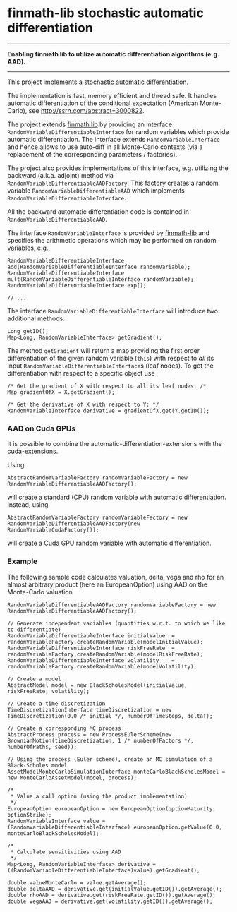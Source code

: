 finmath-lib stochastic automatic differentiation
==========

****************************************

**Enabling finmath lib to utilize automatic differentiation algorithms (e.g. AAD).**

****************************************

This project implements a [stochastic automatic differentiation](http://ssrn.com/abstract=2995695).

The implementation is fast, memory efficient and thread safe. It handles automatic differentiation of the conditional expectation (American Monte-Carlo), see http://ssrn.com/abstract=3000822.

The project extends [finmath lib](http://finmath.net/finmath-lib) by
providing an interface <code>RandomVariableDifferentiableInterface</code>
for random variables which provide automatic differentiation.
The interface extends <code>RandomVariableInterface</code> and
hence allows to use auto-diff in all Monte-Carlo contexts
(via a replacement of the corresponding parameters / factories).

The project also provides implementations of this interface, e.g. utilizing
the backward (a.k.a. adjoint) method via <code>RandomVariableDifferentiableAADFactory</code>.
This factory creates a random variable <code>RandomVariableDifferentiableAAD</code> which implements <code>RandomVariableDifferentiableInterface</code>.

All the backward automatic differentiation code is contained in
<code>RandomVariableDifferentiableAAD</code>.

The interface <code>RandomVariableInterface</code> is provided by [finmath-lib](http://finmath.net/finmath-lib) and specifies the arithmetic operations which may be performed on random variables, e.g.,

    RandomVariableDifferentiableInterface add(RandomVariableDifferentiableInterface randomVariable);    
    RandomVariableDifferentiableInterface mult(RandomVariableDifferentiableInterface randomVariable);
    RandomVariableDifferentiableInterface exp();
    
    // ...  

The interface <code>RandomVariableDifferentiableInterface</code> will introduce
two additional methods:

    Long getID();   
    Map<Long, RandomVariableInterface> getGradient();

The method <code>getGradient</code> will return a map providing the
first order differentiation of the given random variable (<code>this</code>)
with respect to *all* its input <code>RandomVariableDifferentiableInterface</code>s (leaf nodes). To get the differentiation with respect to a specific object use

    /* Get the gradient of X with respect to all its leaf nodes: /*
    Map gradientOfX = X.getGradient();

    /* Get the derivative of X with respect to Y: */
    RandomVariableInterface derivative = gradientOfX.get(Y.getID());

### AAD on Cuda GPUs

It is possible to combine the automatic-differentiation-extensions with the cuda-extensions.

Using

    AbstractRandomVariableFactory randomVariableFactory = new RandomVariableDifferentiableAADFactory();

will create a standard (CPU) random variable with automatic differentiation. Instead, using

    AbstractRandomVariableFactory randomVariableFactory = new RandomVariableDifferentiableAADFactory(new RandomVariableCudaFactory());

will create a Cuda GPU random variable with automatic differentiation.

### Example

The following sample code calculates valuation, delta, vega and rho for an
almost arbitrary product (here an EuropeanOption) using
AAD on the Monte-Carlo valuation

    RandomVariableDifferentiableAADFactory randomVariableFactory = new RandomVariableDifferentiableAADFactory();
    
    // Generate independent variables (quantities w.r.t. to which we like to differentiate)
    RandomVariableDifferentiableInterface initialValue  = randomVariableFactory.createRandomVariable(modelInitialValue);
    RandomVariableDifferentiableInterface riskFreeRate  = randomVariableFactory.createRandomVariable(modelRiskFreeRate);
    RandomVariableDifferentiableInterface volatility    = randomVariableFactory.createRandomVariable(modelVolatility);
    
    // Create a model
    AbstractModel model = new BlackScholesModel(initialValue, riskFreeRate, volatility);
    
    // Create a time discretization
    TimeDiscretizationInterface timeDiscretization = new TimeDiscretization(0.0 /* initial */, numberOfTimeSteps, deltaT);
    
    // Create a corresponding MC process
    AbstractProcess process = new ProcessEulerScheme(new BrownianMotion(timeDiscretization, 1 /* numberOfFactors */, numberOfPaths, seed));
    
    // Using the process (Euler scheme), create an MC simulation of a Black-Scholes model
    AssetModelMonteCarloSimulationInterface monteCarloBlackScholesModel = new MonteCarloAssetModel(model, process);
    
    /*
     * Value a call option (using the product implementation)
     */
    EuropeanOption europeanOption = new EuropeanOption(optionMaturity, optionStrike);
    RandomVariableInterface value = (RandomVariableDifferentiableInterface) europeanOption.getValue(0.0, monteCarloBlackScholesModel);
    
    /*
     * Calculate sensitivities using AAD
     */
    Map<Long, RandomVariableInterface> derivative = ((RandomVariableDifferentiableInterface)value).getGradient();
        
    double valueMonteCarlo = value.getAverage();
    double deltaAAD = derivative.get(initialValue.getID()).getAverage();
    double rhoAAD = derivative.get(riskFreeRate.getID()).getAverage();
    double vegaAAD = derivative.get(volatility.getID()).getAverage();

